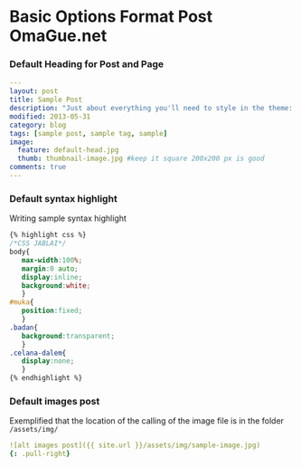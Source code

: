# Basic Options Format Post OmaGue.net

### Default Heading for Post and Page

``` yaml
---
layout: post
title: Sample Post
description: "Just about everything you'll need to style in the theme: headings, paragraphs, blockquotes, tables, code blocks, and more."
modified: 2013-05-31
category: blog
tags: [sample post, sample tag, sample]
image:
  feature: default-head.jpg
  thumb: thumbnail-image.jpg #keep it square 200x200 px is good
comments: true
---
```

### Default syntax highlight

Writing sample syntax highlight

``` css
{% highlight css %}
/*CSS JABLAI*/
body{
   max-width:100%;
   margin:0 auto;
   display:inline;
   background:white;
   }
#muka{
   position:fixed;
   }
.badan{
   background:transparent;
   }
.celana-dalem{
   display:none;
   }
{% endhighlight %}
```

### Default images post

Exemplified that the location of the calling of the image file is in the folder `/assets/img/`

``` yaml
![alt images post]({{ site.url }}/assets/img/sample-image.jpg)
{: .pull-right}
```